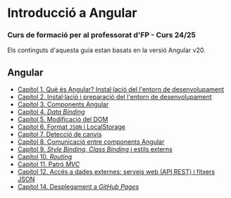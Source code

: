 # Introducció a Angular
### Curs de formació per al professorat d'FP - Curs 24/25

Els continguts d'aquesta guia estan basats en la versió Angular v20.

## Angular
* [Capítol 1. Què és Angular? Instal·lació del l'entorn de desenvolupament](chapter01.md)
* [Capítol 2. Instal·lació i preparació del l'entorn de desenvolupament](chapter02.md)
* [Capítol 3. Components Angular](chapter03.md)
* [Capítol 4. *Data Binding*](chapter04.md)
* [Capítol 5. Modificació del DOM](chapter05.md)
* [Capítol 6. Format `JSON` i LocalStorage](chapter06.md)
* [Capítol 7. Detecció de canvis](chapter07.md)
* [Capítol 8. Comunicació entre components Angular](chapter08.md)
* [Capítol 9. *Style Binding*, *Class Binding* i estils externs](chapter09.md)
* [Capítol 10. *Routing*](chapter10.md)
* [Capítol 11. Patró *MVC*](chapter11.md)
* [Capítol 12. Accés a dades externes: serveis web (API REST) i fitxers JSON](chapter12.md)
* [Capítol 14. Desplegament a *GitHub Pages*](chapter14.md)
<!--
* [Capítol 1. Què és Angular. Instal·lació del l'entorn de desenvolupament](chapter01.md)
* [Capítol 1. Format JSON i LocalStorage](chapter1.md)
* [Capítol 2. Components Angular](chapter2.md)
* [Capítol 3. Estils externs](chapter3.md)
* [Capítol 4. *Routing*](chapter4.md)
* [Capítol 5. Patró *MVC*](chapter5.md)
* [Capítol 6. Lectura d'un fitxer JSON](chapter6.md)
* [Capítol 7. Accés a un servei web (API REST)](chapter7.md)
* [Capítol 8. Firebase](chapter8.md)
* [Capítol 9. Guardes de ruta](chapter9.md)
* [Capítol 10. Workspace: una aplicació, múltiples GUI](chapter10.md)
* [Capítol 11. Publicació d'una aplicació Angular a GitHub Pages](chapter11.md)
-->

<!--
## Llicència
 <p xmlns:cc="http://creativecommons.org/ns#" xmlns:dct="http://purl.org/dc/terms/"><a property="dct:title" rel="cc:attributionURL" href="https://macervero.gitbook.io/guia-angular-2023-2024/">Guia Angular - Ionic 2023/2024</a> by <a rel="cc:attributionURL dct:creator" property="cc:attributionName" href="https://www.linkedin.com/in/macervero/">Maria dels Àngels Cerveró Abelló</a> is licensed under <a href="http://creativecommons.org/licenses/by-nc-sa/4.0/?ref=chooser-v1" target="_blank" rel="license noopener noreferrer" style="display:inline-block;">Attribution-NonCommercial-ShareAlike 4.0 International<img style="height:8px!important;margin-left:3px;vertical-align:text-bottom;" src="https://mirrors.creativecommons.org/presskit/icons/cc.svg?ref=chooser-v1"><img style="height:8px!important;margin-left:3px;vertical-align:text-bottom;" src="https://mirrors.creativecommons.org/presskit/icons/by.svg?ref=chooser-v1"><img style="height:8px!important;margin-left:3px;vertical-align:text-bottom;" src="https://mirrors.creativecommons.org/presskit/icons/nc.svg?ref=chooser-v1"><img style="height:8px!important;margin-left:3px;vertical-align:text-bottom;" src="https://mirrors.creativecommons.org/presskit/icons/sa.svg?ref=chooser-v1"></a></p>
 -->
